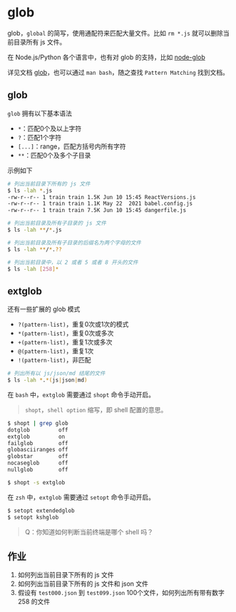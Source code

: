 # glob

glob，`global` 的简写，使用通配符来匹配大量文件。比如 `rm *.js` 就可以删除当前目录所有 js 文件。

在 Node.js/Python 各个语言中，也有对 glob 的支持，比如 [node-glob](https://github.com/isaacs/node-glob)

详见文档 [glob](https://man7.org/linux/man-pages/man7/glob.7.html)，也可以通过 `man bash`，随之查找 `Pattern Matching` 找到文档。

## glob

`glob` 拥有以下基本语法

+ `*`：匹配0个及以上字符
+ `?`：匹配1个字符
+ `[...]`：range，匹配方括号内所有字符
+ `**`：匹配0个及多个子目录

示例如下

``` bash
# 列出当前目录下所有的 js 文件
$ ls -lah *.js
-rw-r--r-- 1 train train 1.5K Jun 10 15:45 ReactVersions.js
-rw-r--r-- 1 train train 1.1K May 22  2021 babel.config.js
-rw-r--r-- 1 train train 7.5K Jun 10 15:45 dangerfile.js

# 列出当前目录及所有子目录的 js 文件
$ ls -lah **/*.js

# 列出当前目录及所有子目录的后缀名为两个字母的文件
$ ls -lah **/*.??

# 列出当前目录中，以 2 或者 5 或者 8 开头的文件
$ ls -lah [258]*
```

## extglob

还有一些扩展的 glob 模式

+ `?(pattern-list)`，重复0次或1次的模式
+ `*(pattern-list)`，重复0次或多次
+ `+(pattern-list)`，重复1次或多次
+ `@(pattern-list)`，重复1次
+ `!(pattern-list)`，非匹配

``` bash
# 列出所有以 js/json/md 结尾的文件
$ ls -lah *.*(js|json|md)
```

在 `bash` 中，`extglob` 需要通过 `shopt` 命令手动开启。

> `shopt`，`shell option` 缩写，即 shell 配置的意思。

``` bash
$ shopt | grep glob
dotglob         off
extglob         on
failglob        off
globasciiranges off
globstar        off
nocaseglob      off
nullglob        off

$ shopt -s extglob
```

在 `zsh` 中，`extglob` 需要通过 `setopt` 命令手动开启。

``` zsh
$ setopt extendedglob
$ setopt kshglob
```

> Q：你知道如何判断当前终端是哪个 shell 吗？

## 作业

1. 如何列出当前目录下所有的 js 文件
1. 如何列出当前目录下所有的 js 文件和 json 文件
1. 假设有 `test000.json` 到 `test099.json` 100个文件，如何列出所有带有数字 258 的文件

